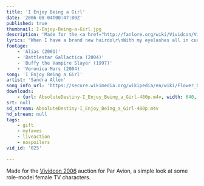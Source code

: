```yaml
---
title: 'I Enjoy Being a Girl'
date: '2006-08-04T00:47:00Z'
published: true
thumbnail: I-Enjoy-Being-a-Girl.jpg
description: 'Made for the <a href="http://fanlore.org/wiki/Vividcon/Vividcon_2006">Vividcon 2006</a> auction for Par Avion, a simple look at some role-model female TV characters.'
lyrics: "When I have a brand new hairdo\r\nWith my eyelashes all in curl,\r\nI float as the clouds on air do,\r\nI enjoy being a girl!\r\n\r\nWhen men say I'm cute and funny\r\nAnd my teeth aren't teeth, but pearl,\r\nI just lap it up like honey\r\nI enjoy being a girl!\r\n\r\nI flip when a fellow sends me flowers,\r\nI drool over dresses made of lace,\r\nI talk on the telephone for hours\r\nWith a pound and a half of cream upon my face!\r\n\r\nI'm strictly a female female\r\nAnd my future I hope will be\r\nIn the home of a brave and free male\r\nWho'll enjoy being a guy having a girl... like... me.\r\n\r\nI flip when a fellow sends me flowers,\r\nI drool over dresses made of lace,\r\nI talk on the telephone for hours\r\nWith a pound and a half of cream upon my face!\r\n\r\nWhen I have a brand new hairdo\r\nWith my eyelashes all in curl,\r\nI float as the clouds on air do,\r\nI enjoy being a girl!\r\n\r\nWhen someone with eyes that smoulder\r\nSays he loves ev'ry silken curl\r\nThat falls on my iv'ry shoulder,\r\nI enjoy being a girl!\r\n\r\nWhen I hear the compliment'ry whistle\r\nThat greets my bikini by the sea,\r\nI turn and I glower and I bristle,\r\nBut I happy to know the whistle's meant for me!"
footage:
    - 'Alias (2001)'
    - 'Battlestar Gallactica (2004)'
    - 'Buffy the Vampire Slayer (1997)'
    - 'Veronica Mars (2004)'
song: 'I Enjoy Being a Girl'
artist: 'Sandra Allen'
song_info_url: 'https://secure.wikimedia.org/wikipedia/en/wiki/Flower_Drum_Song#2002_Revival'
downloads:
    - {url: AbsoluteDestiny-I_Enjoy_Being_a_Girl-480p.m4v, width: 640, height: 480, mimetype: video/mp4}
srt: null
sd_stream: AbsoluteDestiny-I_Enjoy_Being_a_Girl-480p.m4v
hd_stream: null
tags:
    - gift
    - myfaves
    - liveaction
    - nospoilers
vid_id: '025'

---
```

Made for the <a href="http://fanlore.org/wiki/Vividcon/Vividcon_2006">Vividcon 2006</a> auction for Par Avion, a simple look at some role-model female TV characters.